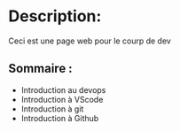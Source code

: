 # Description:

Ceci est une page web pour le courp de dev

## Sommaire :

* Introduction au devops
* Introduction à VScode
* Introduction à git
* Introduction à Github